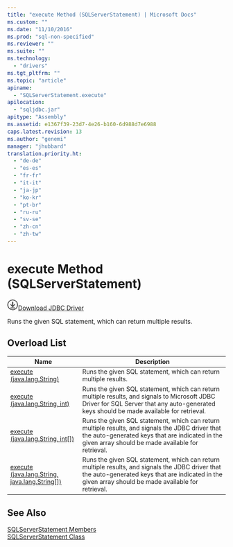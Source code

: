```yaml
---
title: "execute Method (SQLServerStatement) | Microsoft Docs"
ms.custom: ""
ms.date: "11/10/2016"
ms.prod: "sql-non-specified"
ms.reviewer: ""
ms.suite: ""
ms.technology: 
  - "drivers"
ms.tgt_pltfrm: ""
ms.topic: "article"
apiname: 
  - "SQLServerStatement.execute"
apilocation: 
  - "sqljdbc.jar"
apitype: "Assembly"
ms.assetid: e1367f39-23d7-4e26-b160-6d988d7e6988
caps.latest.revision: 13
ms.author: "genemi"
manager: "jhubbard"
translation.priority.ht: 
  - "de-de"
  - "es-es"
  - "fr-fr"
  - "it-it"
  - "ja-jp"
  - "ko-kr"
  - "pt-br"
  - "ru-ru"
  - "sv-se"
  - "zh-cn"
  - "zh-tw"
---
```

# execute Method (SQLServerStatement)
![Download](../../../ssdt/media/download.png)[Download JDBC Driver](http://go.microsoft.com/fwlink/?LinkId=245496)

  Runs the given SQL statement, which can return multiple results.  
  
## Overload List  
  
|Name|Description|  
|----------|-----------------|  
|[execute (java.lang.String)](../../../connect/jdbc/reference/execute-method--java.lang.string---sqlserverstatement-.md)|Runs the given SQL statement, which can return multiple results.|  
|[execute (java.lang.String, int)](../../../connect/jdbc/reference/execute-method--java.lang.string--int-.md)|Runs the given SQL statement, which can return multiple results, and signals to Microsoft JDBC Driver for SQL Server that any auto-generated keys should be made available for retrieval.|  
|[execute (java.lang.String, int&#91;&#93;)](../../../connect/jdbc/reference/execute-method--java.lang.string--int[]-.md)|Runs the given SQL statement, which can return multiple results, and signals the JDBC driver that the auto-generated keys that are indicated in the given array should be made available for retrieval.|  
|[execute (java.lang.String, java.lang.String&#91;&#93;)](../../../connect/jdbc/reference/execute-method--java.lang.string--java.lang.string-.md)|Runs the given SQL statement, which can return multiple results, and signals the JDBC driver that the auto-generated keys that are indicated in the given array should be made available for retrieval.|  
  
## See Also  
 [SQLServerStatement Members](../../../connect/jdbc/reference/sqlserverstatement-members.md)   
 [SQLServerStatement Class](../../../connect/jdbc/reference/sqlserverstatement-class.md)  
  
  